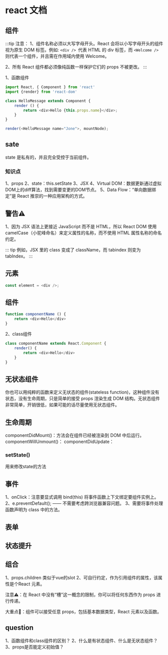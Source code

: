 # react 文档

## 组件
:::tip
注意： 
1、组件名称必须以大写字母开头。React 会将以小写字母开头的组件视为原生 DOM 标签。例如: ```<div /> ```代表 HTML 的 div 标签，而 ```<Welcome /> ```则代表一个组件，并且需在作用域内使用 Welcome。

2、所有 React 组件都必须像纯函数一样保护它们的 props 不被更改。
:::

1、函数组件
```js
import React, { Component } from 'react'
import {render} from 'react-dom'

class HelloMessage extends Component {
    render () {
        return <div>Hello {this.props.name}</div>;
    }
}

render(<HelloMessage name="Jone">, mountNode);
```

## sate
state 是私有的，并且完全受控于当前组件。

### 知识点
1、props
2、state：this.setState
3、JSX
4、Virtual DOM：数据更新通过虚拟DOM上的diff算法，找到需要变更的DOM节点。
5、Data Flow：“单向数据绑定”是 React 推崇的一种应用架构的方式。

## 警告⚠️
1、因为 JSX 语法上更接近 JavaScript 而不是 HTML，所以 React DOM 使用 camelCase（小驼峰命名）来定义属性的名称，而不使用 HTML 属性名称的命名约定。

::: tip
例如，JSX 里的 class 变成了 className，而 tabindex 则变为 tabIndex。
:::

## 元素
```js
const element = <div />;
```

## 组件
```js
function componentName () {
    return <div>Hello</div>
}
```
2、class组件
```js
class componentName extends React.Component {
    render() {
        return <div>Hello</div>
    }
}
```
## 无状态组件
你也可以用纯粹的函数来定义无状态的组件(stateless function)，这种组件没有状态，没有生命周期，只是简单的接受 props 渲染生成 DOM 结构。无状态组件非常简单，开销很低，如果可能的话尽量使用无状态组件。

## 生命周期
componentDidMount()：方法会在组件已经被渲染到 DOM 中后运行。
componentWillUnmount()：
componentDidUpdate：

### setState()
用来修改state的方法

## 事件
1、onClick：注意要显式调用 bind(this) 将事件函数上下文绑定要组件实例上。
2、e.preventDefault(); —— 不需要考虑跨浏览器兼容问题。
3、需要将事件处理函数声明为 class 中的方法。

## 表单

## 状态提升

## 组合
1、props.children 类似于vue的slot
2、可自行约定，作为引用组件的属性，该属性是个React 元素。

注意⚠️：在 React 中没有“槽”这一概念的限制，你可以将任何东西作为 props 进行传递。

大重点🏁：组件可以接受任意 props，包括基本数据类型，React 元素以及函数。

## question
1、函数组件和class组件的区别？
2、什么是有状态组件、什么是无状态组件？
3、props是否能定义初始值？